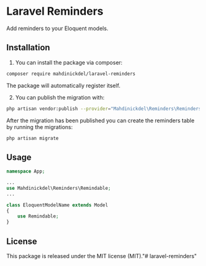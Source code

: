 # Laravel Reminders
Add reminders to your Eloquent models.

## Installation
1. You can install the package via composer:

```bash
composer require mahdinickdel/laravel-reminders
```

The package will automatically register itself.

2. You can publish the migration with:

```bash
php artisan vendor:publish --provider="Mahdinickdel\Reminders\RemindersServiceProvider" --tag="migrations"
```

After the migration has been published you can create the reminders table by running the migrations:

```bash
php artisan migrate
```

## Usage
```php
namespace App;

...
use Mahdinickdel\Reminders\Remindable;
...

class EloquentModelName extends Model
{
    use Remindable;
}

```

## License
This package is released under the MIT license (MIT)."# laravel-reminders" 
